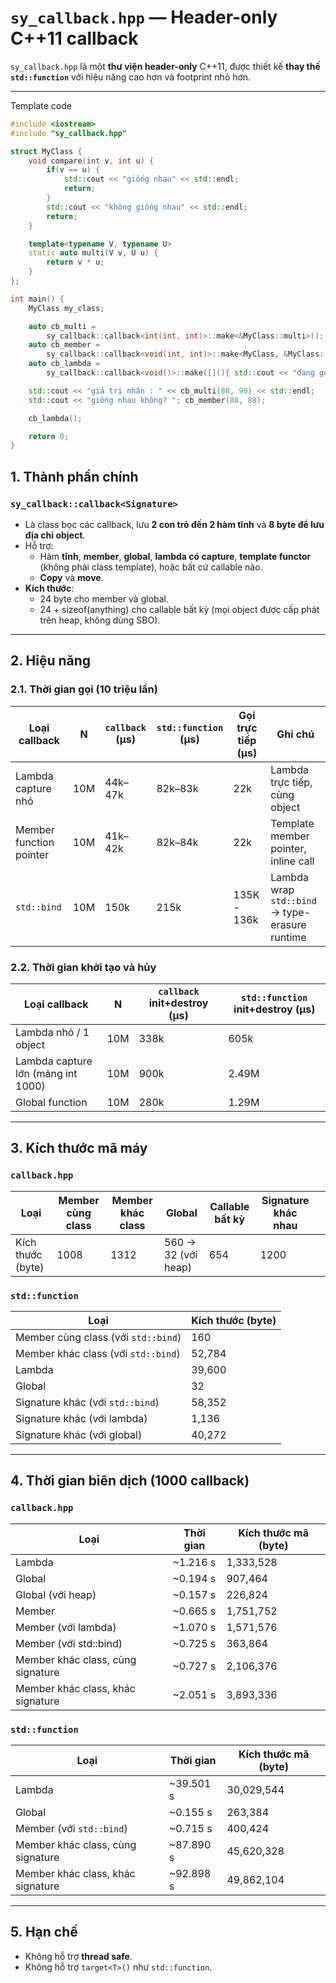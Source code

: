 # `sy_callback.hpp` — Header-only C++11 callback

`sy_callback.hpp` là một **thư viện header-only** C++11, được thiết kế **thay thế `std::function`** với hiệu năng cao hơn và footprint nhỏ hơn.

---

Template code

```cpp
#include <iostream>
#include "sy_callback.hpp"

struct MyClass {
    void compare(int v, int u) {
        if(v == u) {
            std::cout << "giống nhau" << std::endl;
            return;
        }
        std::cout << "không giống nhau" << std::endl;
        return;
    }

    template<typename V, typename U>
    static auto multi(V v, U u) {
        return v * u;
    }
};

int main() {
    MyClass my_class;

    auto cb_multi = 
        sy_callback::callback<int(int, int)>::make<&MyClass::multi>();
    auto cb_member = 
        sy_callback::callback<void(int, int)>::make<MyClass, &MyClass::compare>(&my_class);
    auto cb_lambda = 
        sy_callback::callback<void()>::make([](){ std::cout << "đang gọi hàm lambda" << std::endl;});

    std::cout << "giá trị nhân : " << cb_multi(88, 90) << std::endl;
    std::cout << "giống nhau không? "; cb_member(88, 88);

    cb_lambda();

    return 0;
}
```

## 1. Thành phần chính

### `sy_callback::callback<Signature>`

- Là class bọc các callback, lưu **2 con trỏ đến 2 hàm tĩnh** và **8 byte để lưu địa chỉ object**.
- Hỗ trợ:
    - Hàm **tĩnh**, **member**, **global**, **lambda có capture**, **template functor** (không phải class template), hoặc bất cứ callable nào.
    - **Copy** và **move**.
- **Kích thước**:
    - 24 byte cho member và global.
    - 24 + sizeof(anything) cho callable bất kỳ (mọi object được cấp phát trên heap, không dùng SBO).

---

## 2. Hiệu năng

### 2.1. Thời gian gọi (10 triệu lần)

| Loại callback | N | `callback` (µs) | `std::function` (µs) | Gọi trực tiếp (µs) | Ghi chú |
| --- | --- | --- | --- | --- | --- |
| Lambda capture nhỏ | 10M | 44k–47k | 82k–83k | 22k | Lambda trực tiếp, cùng object |
| Member function pointer | 10M | 41k–42k | 82k–84k | 22k | Template member pointer, inline call |
| `std::bind` | 10M | 150k | 215k | 135K - 136k | Lambda wrap `std::bind` → type-erasure runtime |

### 2.2. Thời gian khởi tạo và hủy

| Loại callback | N | `callback` init+destroy (µs) | `std::function` init+destroy (µs) |
| --- | --- | --- | --- |
| Lambda nhỏ / 1 object | 10M | 338k | 605k |
| Lambda capture lớn (mảng int 1000) | 10M | 900k | 2.49M |
| Global function | 10M | 280k | 1.29M |

---

## 3. Kích thước mã máy

### `callback.hpp`

| Loại | Member cùng class | Member khác class | Global | Callable bất kỳ | Signature khác nhau |  |
| --- | --- | --- | --- | --- | --- | --- |
| Kích thước (byte) | 1008  | 1312  | 560 → 32 (với heap) | 654 | 1200 |  |

### `std::function`

| Loại | Kích thước (byte) |
| --- | --- |
| Member cùng class (với `std::bind`) | 160 |
| Member khác class (với `std::bind`) | 52,784 |
| Lambda | 39,600 |
| Global | 32 |
| Signature khác (với `std::bind`) | 58,352 |
| Signature khác (với lambda) | 1,136 |
| Signature khác (với global) | 40,272 |

---

## 4. Thời gian biên dịch (1000 callback)

### `callback.hpp`

| Loại | Thời gian | Kích thước mã (byte) |
| --- | --- | --- |
| Lambda | ~1.216 s | 1,333,528 |
| Global | ~0.194 s | 907,464 |
| Global (với heap) | ~0.157 s | 226,824 |
| Member | ~0.665 s | 1,751,752 |
| Member (với lambda) | ~1.070 s | 1,571,576 |
| Member (với std::bind) | ~0.725 s | 363,864 |
| Member khác class, cùng signature | ~0.727 s | 2,106,376 |
| Member khác class, khác signature | ~2.051 s | 3,893,336 |

### `std::function`

| Loại | Thời gian | Kích thước mã (byte) |
| --- | --- | --- |
| Lambda | ~39.501 s | 30,029,544 |
| Global | ~0.155 s | 263,384 |
| Member (với `std::bind`) | ~0.715 s | 400,424 |
| Member khác class, cùng signature | ~87.890 s | 45,620,328 |
| Member khác class, khác signature | ~92.898 s | 49,862,104 |

---

## 5. Hạn chế

- Không hỗ trợ **thread safe**.
- Không hỗ trợ `target<T>()` như `std::function`.

